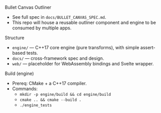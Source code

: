 Bullet Canvas Outliner

- See full spec in `docs/BULLET_CANVAS_SPEC.md`.
- This repo will house a reusable outliner component and engine to be consumed by multiple apps.

Structure
- `engine/` — C++17 core engine (pure transforms), with simple assert-based tests.
- `docs/` — cross-framework spec and design.
- `web/` — placeholder for WebAssembly bindings and Svelte wrapper.

Build (engine)
- Prereq: CMake + a C++17 compiler.
- Commands:
  - `mkdir -p engine/build && cd engine/build`
  - `cmake .. && cmake --build .`
  - `./engine_tests`
